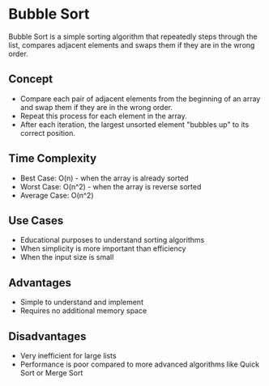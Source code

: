 # Bubble Sort

Bubble Sort is a simple sorting algorithm that repeatedly steps through the list, compares adjacent elements and swaps them if they are in the wrong order.

## Concept
- Compare each pair of adjacent elements from the beginning of an array and swap them if they are in the wrong order.
- Repeat this process for each element in the array.
- After each iteration, the largest unsorted element "bubbles up" to its correct position.

## Time Complexity
- Best Case: O(n) - when the array is already sorted
- Worst Case: O(n^2) - when the array is reverse sorted
- Average Case: O(n^2)

## Use Cases
- Educational purposes to understand sorting algorithms
- When simplicity is more important than efficiency
- When the input size is small

## Advantages
- Simple to understand and implement
- Requires no additional memory space

## Disadvantages
- Very inefficient for large lists
- Performance is poor compared to more advanced algorithms like Quick Sort or Merge Sort
